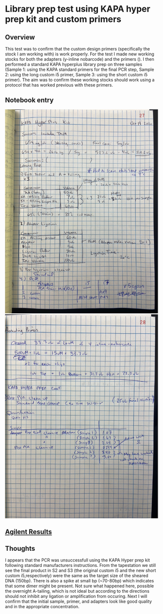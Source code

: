 # Library prep test using KAPA hyper prep kit and custom primers

## Overview
This test was to confirm that the custom design primers (specifically the stock I am working with) is work properly. For the test I made new working stocks for both the adapters (y-inline nobarcode) and the primers (). I then performed a standard KAPA hyperplus library prep on three samples (Sample 1: using the KAPA standard primers for the final PCR step, Sample 2: using the long custom i5 primer, Sample 3: using the short custom i5 primer). The aim was to confirm these working stocks should work using a protocol that has worked previous with these primers.

## Notebook entry
![](https://github.com/epigeneticstoocean/2018OAExp_larvae/blob/master/figures/pg27_2020Oct21_HyperKitPrep_customPrimers_pt1.jpg)
![](https://github.com/epigeneticstoocean/2018OAExp_larvae/blob/master/figures/pg28_2020Oct21_HyperKitPrep_customPrimers_pt2.jpg)

## [Agilent Results](https://github.com/epigeneticstoocean/2018OAExp_larvae/blob/master/labwork/sequencing%20reports/2020-10-21-02.D1000_i5_L1LotterhosLab_KAPATEST.pdf)

## Thoughts

I appears that the PCR was unsuccessfull using the KAPA Hyper prep kit following standard manufacturers instructions. From the tapestation we still see the final product in S2 and S3 (the original custom i5 and the new short custom i5,respectively) were the same as the target size of the sheared DNA (150bp). There is also a spike at small bp (~70-80bp) which indicates that some dimer might be present. Not sure what happened here, possible the overnight A-tailing, which is not ideal but according to the directions should not inhibit any ligation or amplification from occuring. Next I will confirm that the initial sample, primer, and adapters look like good quality and in the appropriate concentration.
